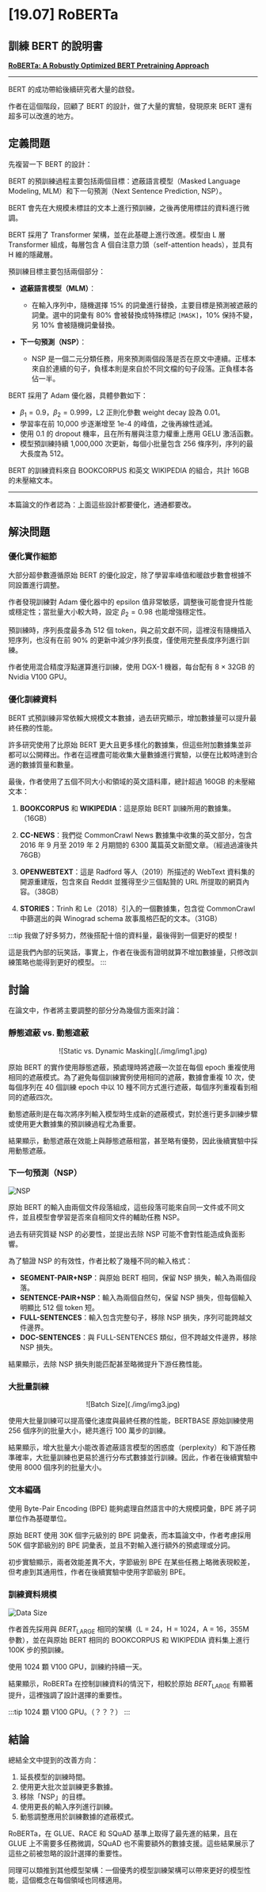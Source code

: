 # [19.07] RoBERTa

## 訓練 BERT 的說明書

[**RoBERTa: A Robustly Optimized BERT Pretraining Approach**](https://arxiv.org/abs/1907.11692)

---

BERT 的成功帶給後續研究者大量的啟發。

作者在這個階段，回顧了 BERT 的設計，做了大量的實驗，發現原來 BERT 還有超多可以改進的地方。

## 定義問題

先複習一下 BERT 的設計：

BERT 的預訓練過程主要包括兩個目標：遮蔽語言模型（Masked Language Modeling, MLM）和下一句預測（Next Sentence Prediction, NSP）。

BERT 會先在大規模未標註的文本上進行預訓練，之後再使用標註的資料進行微調。

BERT 採用了 Transformer 架構，並在此基礎上進行改進。模型由 L 層 Transformer 組成，每層包含 A 個自注意力頭（self-attention heads），並具有 H 維的隱藏層。

預訓練目標主要包括兩個部分：

- **遮蔽語言模型（MLM）**：

  - 在輸入序列中，隨機選擇 15% 的詞彙進行替換，主要目標是預測被遮蔽的詞彙。選中的詞彙有 80% 會被替換成特殊標記 `[MASK]`，10% 保持不變，另 10% 會被隨機詞彙替換。

- **下一句預測（NSP）**：
  - NSP 是一個二元分類任務，用來預測兩個段落是否在原文中連續。正樣本來自於連續的句子，負樣本則是來自於不同文檔的句子段落。正負樣本各佔一半。

BERT 採用了 Adam 優化器，具體參數如下：

- $\beta_1 = 0.9$，$\beta_2 = 0.999$，L2 正則化參數 weight decay 設為 0.01。
- 學習率在前 10,000 步逐漸增至 1e-4 的峰值，之後再線性遞減。
- 使用 0.1 的 dropout 機率，且在所有層與注意力權重上應用 GELU 激活函數。
- 模型預訓練持續 1,000,000 次更新，每個小批量包含 256 條序列，序列的最大長度為 512。

BERT 的訓練資料來自 BOOKCORPUS 和英文 WIKIPEDIA 的組合，共計 16GB 的未壓縮文本。

---

本篇論文的作者認為：上面這些設計都要優化，通通都要改。

## 解決問題

### 優化實作細節

大部分超參數遵循原始 BERT 的優化設定，除了學習率峰值和暖啟步數會根據不同設置進行調整。

作者發現訓練對 Adam 優化器中的 epsilon 值非常敏感，調整後可能會提升性能或穩定性；當批量大小較大時，設定 $\beta_2 = 0.98$ 也能增強穩定性。

預訓練時，序列長度最多為 512 個 token，與之前文獻不同，這裡沒有隨機插入短序列，也沒有在前 90% 的更新中減少序列長度，僅使用完整長度序列進行訓練。

作者使用混合精度浮點運算進行訓練，使用 DGX-1 機器，每台配有 8 × 32GB 的 Nvidia V100 GPU。

### 優化訓練資料

BERT 式預訓練非常依賴大規模文本數據，過去研究顯示，增加數據量可以提升最終任務的性能。

許多研究使用了比原始 BERT 更大且更多樣化的數據集，但這些附加數據集並非都可以公開釋出。作者在這裡盡可能收集大量數據進行實驗，以便在比較時達到合適的數據質量和數量。

最後，作者使用了五個不同大小和領域的英文語料庫，總計超過 160GB 的未壓縮文本：

1. **BOOKCORPUS** 和 **WIKIPEDIA**：這是原始 BERT 訓練所用的數據集。（16GB）
2. **CC-NEWS**：我們從 CommonCrawl News 數據集中收集的英文部分，包含 2016 年 9 月至 2019 年 2 月期間的 6300 萬篇英文新聞文章。（經過過濾後共 76GB）

3. **OPENWEBTEXT**：這是 Radford 等人（2019）所描述的 WebText 資料集的開源重建版，包含來自 Reddit 並獲得至少三個點贊的 URL 所提取的網頁內容。（38GB）

4. **STORIES**：Trinh 和 Le（2018）引入的一個數據集，包含從 CommonCrawl 中篩選出的與 Winograd schema 故事風格匹配的文本。（31GB）

:::tip
我做了好多努力，然後搭配十倍的資料量，最後得到一個更好的模型！

這是我們內部的玩笑話，事實上，作者在後面有證明就算不增加數據量，只修改訓練策略也能得到更好的模型。
:::

## 討論

在論文中，作者將主要調整的部分分為幾個方面來討論：

### 靜態遮蔽 vs. 動態遮蔽

<div align="center">
<figure style={{ "width": "60%"}}>
![Static vs. Dynamic Masking](./img/img1.jpg)
</figure>
</div>

原始 BERT 的實作使用靜態遮蔽，預處理時將遮蔽一次並在每個 epoch 重複使用相同的遮蔽模式。為了避免每個訓練實例使用相同的遮蔽，數據會重複 10 次，使每個序列在 40 個訓練 epoch 中以 10 種不同方式進行遮蔽，每個序列重複看到相同的遮蔽四次。

動態遮蔽則是在每次將序列輸入模型時生成新的遮蔽模式，對於進行更多訓練步驟或使用更大數據集的預訓練過程尤為重要。

結果顯示，動態遮蔽在效能上與靜態遮蔽相當，甚至略有優勢，因此後續實驗中採用動態遮蔽。

### 下一句預測（NSP）

![NSP](./img/img2.jpg)

原始 BERT 的輸入由兩個文件段落組成，這些段落可能來自同一文件或不同文件，並且模型會學習是否來自相同文件的輔助任務 NSP。

過去有研究質疑 NSP 的必要性，並提出去除 NSP 可能不會對性能造成負面影響。

為了驗證 NSP 的有效性，作者比較了幾種不同的輸入格式：

- **SEGMENT-PAIR+NSP**：與原始 BERT 相同，保留 NSP 損失，輸入為兩個段落。
- **SENTENCE-PAIR+NSP**：輸入為兩個自然句，保留 NSP 損失，但每個輸入明顯比 512 個 token 短。
- **FULL-SENTENCES**：輸入包含完整句子，移除 NSP 損失，序列可能跨越文件邊界。
- **DOC-SENTENCES**：與 FULL-SENTENCES 類似，但不跨越文件邊界，移除 NSP 損失。

結果顯示，去除 NSP 損失則能匹配甚至略微提升下游任務性能。

### 大批量訓練

<div align="center">
<figure style={{ "width": "60%"}}>
![Batch Size](./img/img3.jpg)
</figure>
</div>

使用大批量訓練可以提高優化速度與最終任務的性能，BERTBASE 原始訓練使用 256 個序列的批量大小，總共進行 100 萬步的訓練。

結果顯示，增大批量大小能改善遮蔽語言模型的困惑度（perplexity）和下游任務準確率，大批量訓練也更易於進行分布式數據並行訓練。因此，作者在後續實驗中使用 8000 個序列的批量大小。

### 文本編碼

使用 Byte-Pair Encoding (BPE) 能夠處理自然語言中的大規模詞彙，BPE 將子詞單位作為基礎單位。

原始 BERT 使用 30K 個字元級別的 BPE 詞彙表，而本篇論文中，作者考慮採用 50K 個字節級別的 BPE 詞彙表，並且不對輸入進行額外的預處理或分詞。

初步實驗顯示，兩者效能差異不大，字節級別 BPE 在某些任務上略微表現較差，但考慮到其通用性，作者在後續實驗中使用字節級別 BPE。

### 訓練資料規模

![Data Size](./img/img4.jpg)

作者首先採用與 $BERT_{\text{LARGE}}$ 相同的架構（L = 24，H = 1024，A = 16，355M 參數），並在與原始 BERT 相同的 BOOKCORPUS 和 WIKIPEDIA 資料集上進行 100K 步的預訓練。

使用 1024 顆 V100 GPU，訓練約持續一天。

結果顯示，RoBERTa 在控制訓練資料的情況下，相較於原始 $BERT_{\text{LARGE}}$ 有顯著提升，這裡強調了設計選擇的重要性。

:::tip
1024 顆 V100 GPU。（？？？）
:::

## 結論

總結全文中提到的改善方向：

1. 延長模型的訓練時間。
2. 使用更大批次並訓練更多數據。
3. 移除「NSP」的目標。
4. 使用更長的輸入序列進行訓練。
5. 動態調整應用於訓練數據的遮蔽模式。

RoBERTa，在 GLUE、RACE 和 SQuAD 基準上取得了最先進的結果，且在 GLUE 上不需要多任務微調，SQuAD 也不需要額外的數據支援。這些結果展示了這些之前被忽略的設計選擇的重要性。

同理可以類推到其他模型架構：一個優秀的模型訓練架構可以帶來更好的模型性能，這個概念在每個領域也同樣適用。
